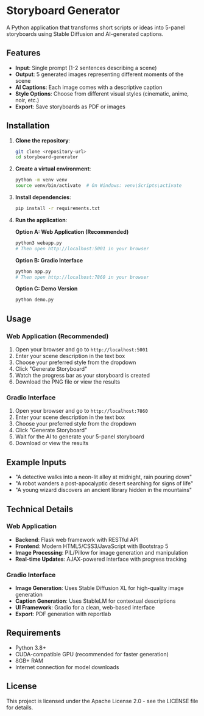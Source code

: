 # Storyboard Generator

A Python application that transforms short scripts or ideas into 5-panel storyboards using Stable Diffusion and AI-generated captions.

## Features

- **Input**: Single prompt (1-2 sentences describing a scene)
- **Output**: 5 generated images representing different moments of the scene
- **AI Captions**: Each image comes with a descriptive caption
- **Style Options**: Choose from different visual styles (cinematic, anime, noir, etc.)
- **Export**: Save storyboards as PDF or images

## Installation

1. **Clone the repository**:
   ```bash
   git clone <repository-url>
   cd storyboard-generator
   ```

2. **Create a virtual environment**:
   ```bash
   python -m venv venv
   source venv/bin/activate  # On Windows: venv\Scripts\activate
   ```

3. **Install dependencies**:
   ```bash
   pip install -r requirements.txt
   ```

4. **Run the application**:

   **Option A: Web Application (Recommended)**
   ```bash
   python3 webapp.py
   # Then open http://localhost:5001 in your browser
   ```

   **Option B: Gradio Interface**
   ```bash
   python app.py
   # Then open http://localhost:7860 in your browser
   ```

   **Option C: Demo Version**
   ```bash
   python demo.py
   ```

## Usage

### Web Application (Recommended)
1. Open your browser and go to `http://localhost:5001`
2. Enter your scene description in the text box
3. Choose your preferred style from the dropdown
4. Click "Generate Storyboard"
5. Watch the progress bar as your storyboard is created
6. Download the PNG file or view the results

### Gradio Interface
1. Open your browser and go to `http://localhost:7860`
2. Enter your scene description in the text box
3. Choose your preferred style from the dropdown
4. Click "Generate Storyboard"
5. Wait for the AI to generate your 5-panel storyboard
6. Download or view the results

## Example Inputs

- "A detective walks into a neon-lit alley at midnight, rain pouring down"
- "A robot wanders a post-apocalyptic desert searching for signs of life"
- "A young wizard discovers an ancient library hidden in the mountains"

## Technical Details

### Web Application
- **Backend**: Flask web framework with RESTful API
- **Frontend**: Modern HTML5/CSS3/JavaScript with Bootstrap 5
- **Image Processing**: PIL/Pillow for image generation and manipulation
- **Real-time Updates**: AJAX-powered interface with progress tracking

### Gradio Interface
- **Image Generation**: Uses Stable Diffusion XL for high-quality image generation
- **Caption Generation**: Uses StableLM for contextual descriptions
- **UI Framework**: Gradio for a clean, web-based interface
- **Export**: PDF generation with reportlab

## Requirements

- Python 3.8+
- CUDA-compatible GPU (recommended for faster generation)
- 8GB+ RAM
- Internet connection for model downloads

## License

This project is licensed under the Apache License 2.0 - see the LICENSE file for details. 